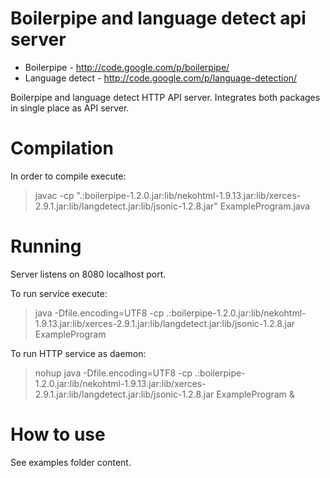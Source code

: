 Boilerpipe and language detect api server
=========================================

 * Boilerpipe - http://code.google.com/p/boilerpipe/
 * Language detect - http://code.google.com/p/language-detection/

Boilerpipe and language detect HTTP API server. Integrates both packages in single place as API server.


Compilation
=

In order to compile execute:
> javac -cp ".:boilerpipe-1.2.0.jar:lib/nekohtml-1.9.13.jar:lib/xerces-2.9.1.jar:lib/langdetect.jar:lib/jsonic-1.2.8.jar" ExampleProgram.java

Running
=
Server listens on 8080 localhost port.

To run service execute:
> java -Dfile.encoding=UTF8 -cp .:boilerpipe-1.2.0.jar:lib/nekohtml-1.9.13.jar:lib/xerces-2.9.1.jar:lib/langdetect.jar:lib/jsonic-1.2.8.jar ExampleProgram

To run HTTP service as daemon:
> nohup java -Dfile.encoding=UTF8 -cp .:boilerpipe-1.2.0.jar:lib/nekohtml-1.9.13.jar:lib/xerces-2.9.1.jar:lib/langdetect.jar:lib/jsonic-1.2.8.jar ExampleProgram &

How to use
=

See examples folder content.
